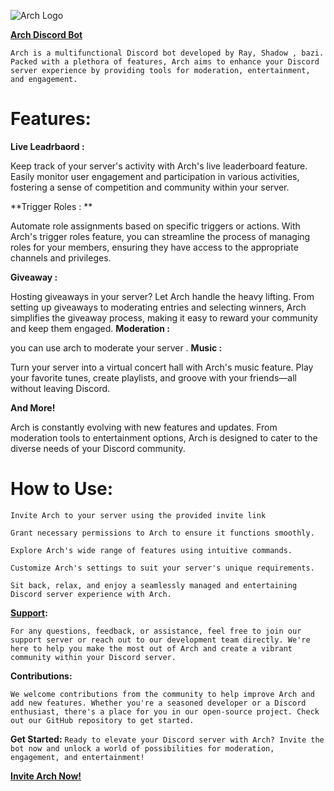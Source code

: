 ![Arch Logo](https://images-ext-1.discordapp.net/external/vRGBbBPFr9CnJM_YIY7u7vyHO6jU4x4d7_1h2nRDfMI/%3Fsize%3D1024/https/cdn.discordapp.com/avatars/1213860294301061122/2287007792f1b1bf8f7868fa9643e1f2.png?format=webp&quality=high&width=256&height=256)



**[Arch Discord Bot](https://discord.com/api/oauth2/authorize?client_id=1213860294301061122&permissions=8&scope=bot%20applications.commands)**



```Arch is a multifunctional Discord bot developed by Ray, Shadow , bazi. Packed with a plethora of features, Arch aims to enhance your Discord server experience by providing tools for moderation, entertainment, and engagement.```

# Features:
**Live Leadrbaord :**

Keep track of your server's activity with Arch's live leaderboard feature. Easily monitor user engagement and participation in various activities, fostering a sense of competition and community within your server.

**Trigger Roles : **

Automate role assignments based on specific triggers or actions. With Arch's trigger roles feature, you can streamline the process of managing roles for your members, ensuring they have access to the appropriate channels and privileges.

**Giveaway :**

Hosting giveaways in your server? Let Arch handle the heavy lifting. From setting up giveaways to moderating entries and selecting winners, Arch simplifies the giveaway process, making it easy to reward your community and keep them engaged.
**Moderation :**

 you can use arch to moderate your server .
**Music :**

Turn your server into a virtual concert hall with Arch's music feature. Play your favorite tunes, create playlists, and groove with your friends—all without leaving Discord.

**And More!**
 
 Arch is constantly evolving with new features and updates. From moderation tools to entertainment options, Arch is designed to cater to the diverse needs of your Discord community.

# How to Use:

```Invite Arch to your server using the provided invite link```

```Grant necessary permissions to Arch to ensure it functions smoothly.```

```Explore Arch's wide range of features using intuitive commands.```

```Customize Arch's settings to suit your server's unique requirements.```

```Sit back, relax, and enjoy a seamlessly managed and entertaining Discord server experience with Arch.```

**[Support](https://discord.gg/archdev):**

```For any questions, feedback, or assistance, feel free to join our support server or reach out to our development team directly. We're here to help you make the most out of Arch and create a vibrant community within your Discord server.```

**Contributions:**

```We welcome contributions from the community to help improve Arch and add new features. Whether you're a seasoned developer or a Discord enthusiast, there's a place for you in our open-source project. Check out our GitHub repository to get started.```

**Get Started:**
```Ready to elevate your Discord server with Arch? Invite the bot now and unlock a world of possibilities for moderation, engagement, and entertainment!```

**[Invite Arch Now!](https://discord.com/api/oauth2/authorize?client_id=1213860294301061122&permissions=8&scope=bot%20applications.commands)**
